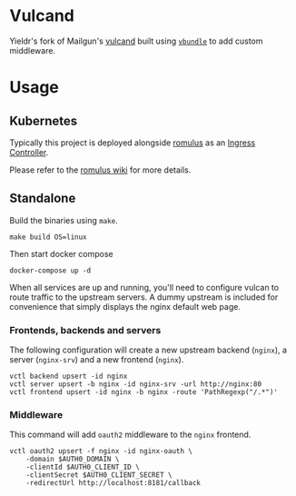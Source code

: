 # Vulcand

Yieldr's fork of Mailgun's [vulcand](https://github.com/vulcand/vulcand) built using [`vbundle`](http://vulcand.github.io/middlewares.html#vbundle) to add custom middleware.

# Usage

## Kubernetes

Typically this project is deployed alongside [romulus](https://github.com/albertrdixon/romulus) as an [Ingress Controller](https://kubernetes.io/docs/concepts/services-networking/ingress/#ingress-controllers).

Please refer to the [romulus wiki](https://github.com/albertrdixon/romulus/wiki/Annotations) for more details.

## Standalone

Build the binaries using `make`.

	make build OS=linux

Then start docker compose

	docker-compose up -d

When all services are up and running, you'll need to configure vulcan to route traffic to the upstream servers. A dummy upstream is included for convenience that simply displays the nginx default web page.

### Frontends, backends  and servers

The following configuration will create a new upstream backend (`nginx`), a server (`nginx-srv`) and a new frontend (`nginx`).

	vctl backend upsert -id nginx
	vctl server upsert -b nginx -id nginx-srv -url http://nginx:80
	vctl frontend upsert -id nginx -b nginx -route 'PathRegexp("/.*")'

### Middleware

This command will add `oauth2` middleware to the `nginx` frontend.

	vctl oauth2 upsert -f nginx -id nginx-oauth \
		-domain $AUTH0_DOMAIN \
		-clientId $AUTH0_CLIENT_ID \
		-clientSecret $AUTH0_CLIENT_SECRET \
		-redirectUrl http://localhost:8181/callback
